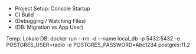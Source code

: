 - Project Setup: Console Startup
- CI Build
- (Debugging / Watching Files)
- (DB: Migration vs App User)

Temp:
Lokale DB:
docker run --rm -d --name local_db -p 5432:5432 -e POSTGRES_USER=radio -e POSTGRES_PASSWORD=Abc1234 postgres:11.2
